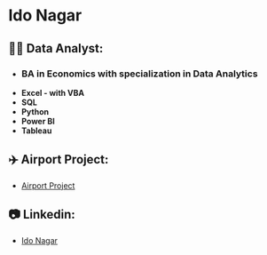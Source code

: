 <h1>Ido Nagar <br/>

<h2>👨‍💻 Data Analyst:</h2>

- <h3>BA in Economics with specialization in Data Analytics</h3>
- <b>Excel - with VBA</b>
- <b>SQL</b>
- <b>Python</b>
- <b>Power BI</b>
- <b>Tableau</b>

<h2>✈️ Airport Project:</h2>

- [Airport Project](https://www.youtube.com/watch?v=a83ASGn_V_s)

<h2>📷 Linkedin:</h2>

- [Ido Nagar](https://www.linkedin.com/in/idonagar)
